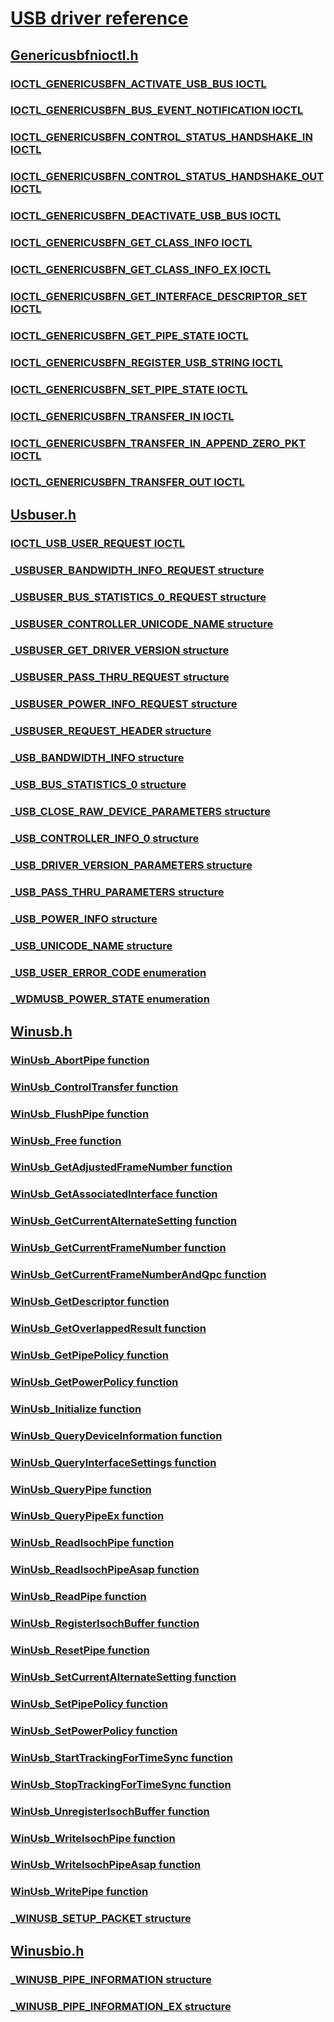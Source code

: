 # [USB driver reference](index.md)
## [Genericusbfnioctl.h](../genericusbfnioctl/index.md)
### [IOCTL_GENERICUSBFN_ACTIVATE_USB_BUS IOCTL](../genericusbfnioctl/ni-genericusbfnioctl-ioctl_genericusbfn_activate_usb_bus.md)
### [IOCTL_GENERICUSBFN_BUS_EVENT_NOTIFICATION IOCTL](../genericusbfnioctl/ni-genericusbfnioctl-ioctl_genericusbfn_bus_event_notification.md)
### [IOCTL_GENERICUSBFN_CONTROL_STATUS_HANDSHAKE_IN IOCTL](../genericusbfnioctl/ni-genericusbfnioctl-ioctl_genericusbfn_control_status_handshake_in.md)
### [IOCTL_GENERICUSBFN_CONTROL_STATUS_HANDSHAKE_OUT IOCTL](../genericusbfnioctl/ni-genericusbfnioctl-ioctl_genericusbfn_control_status_handshake_out.md)
### [IOCTL_GENERICUSBFN_DEACTIVATE_USB_BUS IOCTL](../genericusbfnioctl/ni-genericusbfnioctl-ioctl_genericusbfn_deactivate_usb_bus.md)
### [IOCTL_GENERICUSBFN_GET_CLASS_INFO IOCTL](../genericusbfnioctl/ni-genericusbfnioctl-ioctl_genericusbfn_get_class_info.md)
### [IOCTL_GENERICUSBFN_GET_CLASS_INFO_EX IOCTL](../genericusbfnioctl/ni-genericusbfnioctl-ioctl_genericusbfn_get_class_info_ex.md)
### [IOCTL_GENERICUSBFN_GET_INTERFACE_DESCRIPTOR_SET IOCTL](../genericusbfnioctl/ni-genericusbfnioctl-ioctl_genericusbfn_get_interface_descriptor_set.md)
### [IOCTL_GENERICUSBFN_GET_PIPE_STATE IOCTL](../genericusbfnioctl/ni-genericusbfnioctl-ioctl_genericusbfn_get_pipe_state.md)
### [IOCTL_GENERICUSBFN_REGISTER_USB_STRING IOCTL](../genericusbfnioctl/ni-genericusbfnioctl-ioctl_genericusbfn_register_usb_string.md)
### [IOCTL_GENERICUSBFN_SET_PIPE_STATE IOCTL](../genericusbfnioctl/ni-genericusbfnioctl-ioctl_genericusbfn_set_pipe_state.md)
### [IOCTL_GENERICUSBFN_TRANSFER_IN IOCTL](../genericusbfnioctl/ni-genericusbfnioctl-ioctl_genericusbfn_transfer_in.md)
### [IOCTL_GENERICUSBFN_TRANSFER_IN_APPEND_ZERO_PKT IOCTL](../genericusbfnioctl/ni-genericusbfnioctl-ioctl_genericusbfn_transfer_in_append_zero_pkt.md)
### [IOCTL_GENERICUSBFN_TRANSFER_OUT IOCTL](../genericusbfnioctl/ni-genericusbfnioctl-ioctl_genericusbfn_transfer_out.md)
## [Usbuser.h](../usbuser/index.md)
### [IOCTL_USB_USER_REQUEST IOCTL](../usbuser/ni-usbuser-ioctl_usb_user_request.md)
### [_USBUSER_BANDWIDTH_INFO_REQUEST structure](../usbuser/ns-usbuser-_usbuser_bandwidth_info_request.md)
### [_USBUSER_BUS_STATISTICS_0_REQUEST structure](../usbuser/ns-usbuser-_usbuser_bus_statistics_0_request.md)
### [_USBUSER_CONTROLLER_UNICODE_NAME structure](../usbuser/ns-usbuser-_usbuser_controller_unicode_name.md)
### [_USBUSER_GET_DRIVER_VERSION structure](../usbuser/ns-usbuser-_usbuser_get_driver_version.md)
### [_USBUSER_PASS_THRU_REQUEST structure](../usbuser/ns-usbuser-_usbuser_pass_thru_request.md)
### [_USBUSER_POWER_INFO_REQUEST structure](../usbuser/ns-usbuser-_usbuser_power_info_request.md)
### [_USBUSER_REQUEST_HEADER structure](../usbuser/ns-usbuser-_usbuser_request_header.md)
### [_USB_BANDWIDTH_INFO structure](../usbuser/ns-usbuser-_usb_bandwidth_info.md)
### [_USB_BUS_STATISTICS_0 structure](../usbuser/ns-usbuser-_usb_bus_statistics_0.md)
### [_USB_CLOSE_RAW_DEVICE_PARAMETERS structure](../usbuser/ns-usbuser-_usb_close_raw_device_parameters.md)
### [_USB_CONTROLLER_INFO_0 structure](../usbuser/ns-usbuser-_usb_controller_info_0.md)
### [_USB_DRIVER_VERSION_PARAMETERS structure](../usbuser/ns-usbuser-_usb_driver_version_parameters.md)
### [_USB_PASS_THRU_PARAMETERS structure](../usbuser/ns-usbuser-_usb_pass_thru_parameters.md)
### [_USB_POWER_INFO structure](../usbuser/ns-usbuser-_usb_power_info.md)
### [_USB_UNICODE_NAME structure](../usbuser/ns-usbuser-_usb_unicode_name.md)
### [_USB_USER_ERROR_CODE enumeration](../usbuser/ne-usbuser-_usb_user_error_code.md)
### [_WDMUSB_POWER_STATE enumeration](../usbuser/ne-usbuser-_wdmusb_power_state.md)
## [Winusb.h](../winusb/index.md)
### [WinUsb_AbortPipe function](../winusb/nf-winusb-winusb_abortpipe.md)
### [WinUsb_ControlTransfer function](../winusb/nf-winusb-winusb_controltransfer.md)
### [WinUsb_FlushPipe function](../winusb/nf-winusb-winusb_flushpipe.md)
### [WinUsb_Free function](../winusb/nf-winusb-winusb_free.md)
### [WinUsb_GetAdjustedFrameNumber function](../winusb/nf-winusb-winusb_getadjustedframenumber.md)
### [WinUsb_GetAssociatedInterface function](../winusb/nf-winusb-winusb_getassociatedinterface.md)
### [WinUsb_GetCurrentAlternateSetting function](../winusb/nf-winusb-winusb_getcurrentalternatesetting.md)
### [WinUsb_GetCurrentFrameNumber function](../winusb/nf-winusb-winusb_getcurrentframenumber.md)
### [WinUsb_GetCurrentFrameNumberAndQpc function](../winusb/nf-winusb-winusb_getcurrentframenumberandqpc.md)
### [WinUsb_GetDescriptor function](../winusb/nf-winusb-winusb_getdescriptor.md)
### [WinUsb_GetOverlappedResult function](../winusb/nf-winusb-winusb_getoverlappedresult.md)
### [WinUsb_GetPipePolicy function](../winusb/nf-winusb-winusb_getpipepolicy.md)
### [WinUsb_GetPowerPolicy function](../winusb/nf-winusb-winusb_getpowerpolicy.md)
### [WinUsb_Initialize function](../winusb/nf-winusb-winusb_initialize.md)
### [WinUsb_QueryDeviceInformation function](../winusb/nf-winusb-winusb_querydeviceinformation.md)
### [WinUsb_QueryInterfaceSettings function](../winusb/nf-winusb-winusb_queryinterfacesettings.md)
### [WinUsb_QueryPipe function](../winusb/nf-winusb-winusb_querypipe.md)
### [WinUsb_QueryPipeEx function](../winusb/nf-winusb-winusb_querypipeex.md)
### [WinUsb_ReadIsochPipe function](../winusb/nf-winusb-winusb_readisochpipe.md)
### [WinUsb_ReadIsochPipeAsap function](../winusb/nf-winusb-winusb_readisochpipeasap.md)
### [WinUsb_ReadPipe function](../winusb/nf-winusb-winusb_readpipe.md)
### [WinUsb_RegisterIsochBuffer function](../winusb/nf-winusb-winusb_registerisochbuffer.md)
### [WinUsb_ResetPipe function](../winusb/nf-winusb-winusb_resetpipe.md)
### [WinUsb_SetCurrentAlternateSetting function](../winusb/nf-winusb-winusb_setcurrentalternatesetting.md)
### [WinUsb_SetPipePolicy function](../winusb/nf-winusb-winusb_setpipepolicy.md)
### [WinUsb_SetPowerPolicy function](../winusb/nf-winusb-winusb_setpowerpolicy.md)
### [WinUsb_StartTrackingForTimeSync function](../winusb/nf-winusb-winusb_starttrackingfortimesync.md)
### [WinUsb_StopTrackingForTimeSync function](../winusb/nf-winusb-winusb_stoptrackingfortimesync.md)
### [WinUsb_UnregisterIsochBuffer function](../winusb/nf-winusb-winusb_unregisterisochbuffer.md)
### [WinUsb_WriteIsochPipe function](../winusb/nf-winusb-winusb_writeisochpipe.md)
### [WinUsb_WriteIsochPipeAsap function](../winusb/nf-winusb-winusb_writeisochpipeasap.md)
### [WinUsb_WritePipe function](../winusb/nf-winusb-winusb_writepipe.md)
### [_WINUSB_SETUP_PACKET structure](../winusb/ns-winusb-_winusb_setup_packet.md)
## [Winusbio.h](../winusbio/index.md)
### [_WINUSB_PIPE_INFORMATION structure](../winusbio/ns-winusbio-_winusb_pipe_information.md)
### [_WINUSB_PIPE_INFORMATION_EX structure](../winusbio/ns-winusbio-_winusb_pipe_information_ex.md)
